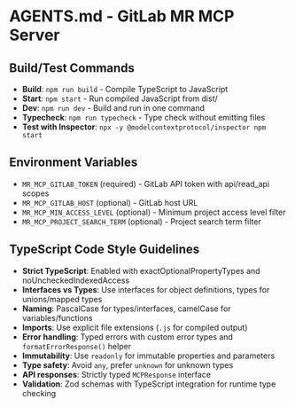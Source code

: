 # AGENTS.md - GitLab MR MCP Server

## Build/Test Commands
- **Build**: `npm run build` - Compile TypeScript to JavaScript
- **Start**: `npm start` - Run compiled JavaScript from dist/
- **Dev**: `npm run dev` - Build and run in one command
- **Typecheck**: `npm run typecheck` - Type check without emitting files
- **Test with Inspector**: `npx -y @modelcontextprotocol/inspector npm start`

## Environment Variables
- `MR_MCP_GITLAB_TOKEN` (required) - GitLab API token with api/read_api scopes
- `MR_MCP_GITLAB_HOST` (optional) - GitLab host URL
- `MR_MCP_MIN_ACCESS_LEVEL` (optional) - Minimum project access level filter
- `MR_MCP_PROJECT_SEARCH_TERM` (optional) - Project search term filter

## TypeScript Code Style Guidelines
- **Strict TypeScript**: Enabled with exactOptionalPropertyTypes and noUncheckedIndexedAccess
- **Interfaces vs Types**: Use interfaces for object definitions, types for unions/mapped types
- **Naming**: PascalCase for types/interfaces, camelCase for variables/functions
- **Imports**: Use explicit file extensions (`.js` for compiled output)
- **Error handling**: Typed errors with custom error types and `formatErrorResponse()` helper
- **Immutability**: Use `readonly` for immutable properties and parameters
- **Type safety**: Avoid `any`, prefer `unknown` for unknown types
- **API responses**: Strictly typed `MCPResponse` interface
- **Validation**: Zod schemas with TypeScript integration for runtime type checking
